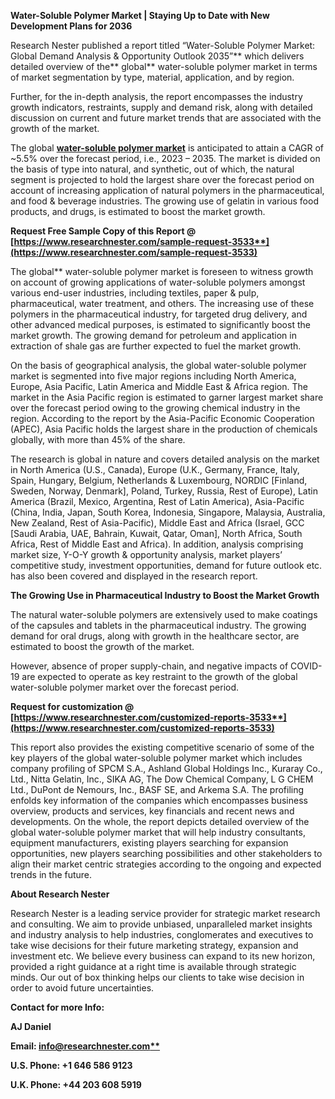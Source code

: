 ﻿**Water-Soluble Polymer Market | Staying Up to Date with New Development Plans for 2036**

Research Nester published a report titled “Water-Soluble Polymer Market: Global Demand Analysis & Opportunity Outlook 2035”** which delivers detailed overview of the** global** water-soluble polymer market in terms of market segmentation by type, material, application, and by region.

Further, for the in-depth analysis, the report encompasses the industry growth indicators, restraints, supply and demand risk, along with detailed discussion on current and future market trends that are associated with the growth of the market.

The global **[water-soluble polymer market](https://www.researchnester.com/reports/water-soluble-polymer-market/3533)** is anticipated to attain a CAGR of ~5.5% over the forecast period, i.e., 2023 – 2035. The market is divided on the basis of type into natural, and synthetic, out of which, the natural segment is projected to hold the largest share over the forecast period on account of increasing application of natural polymers in the pharmaceutical, and food & beverage industries. The growing use of gelatin in various food products, and drugs, is estimated to boost the market growth.

**Request Free Sample Copy of this Report @ [https://www.researchnester.com/sample-request-3533**](https://www.researchnester.com/sample-request-3533)**

The global** water-soluble polymer market is foreseen to witness growth on account of growing applications of water-soluble polymers amongst various end-user industries, including textiles, paper & pulp, pharmaceutical, water treatment, and others. The increasing use of these polymers in the pharmaceutical industry, for targeted drug delivery, and other advanced medical purposes, is estimated to significantly boost the market growth. The growing demand for petroleum and application in extraction of shale gas are further expected to fuel the market growth.

On the basis of geographical analysis, the global water-soluble polymer market is segmented into five major regions including North America, Europe, Asia Pacific, Latin America and Middle East & Africa region. The market in the Asia Pacific region is estimated to garner largest market share over the forecast period owing to the growing chemical industry in the region. According to the report by the Asia-Pacific Economic Cooperation (APEC), Asia Pacific holds the largest share in the production of chemicals globally, with more than 45% of the share.

The research is global in nature and covers detailed analysis on the market in North America (U.S., Canada), Europe (U.K., Germany, France, Italy, Spain, Hungary, Belgium, Netherlands & Luxembourg, NORDIC [Finland, Sweden, Norway, Denmark], Poland, Turkey, Russia, Rest of Europe), Latin America (Brazil, Mexico, Argentina, Rest of Latin America), Asia-Pacific (China, India, Japan, South Korea, Indonesia, Singapore, Malaysia, Australia, New Zealand, Rest of Asia-Pacific), Middle East and Africa (Israel, GCC [Saudi Arabia, UAE, Bahrain, Kuwait, Qatar, Oman], North Africa, South Africa, Rest of Middle East and Africa). In addition, analysis comprising market size, Y-O-Y growth & opportunity analysis, market players’ competitive study, investment opportunities, demand for future outlook etc. has also been covered and displayed in the research report.

**The Growing Use in Pharmaceutical Industry to Boost the Market Growth**

The natural water-soluble polymers are extensively used to make coatings of the capsules and tablets in the pharmaceutical industry. The growing demand for oral drugs, along with growth in the healthcare sector, are estimated to boost the growth of the market.

However, absence of proper supply-chain, and negative impacts of COVID-19 are expected to operate as key restraint to the growth of the global water-soluble polymer market over the forecast period.

**Request for customization @ [https://www.researchnester.com/customized-reports-3533**](https://www.researchnester.com/customized-reports-3533)**

This report also provides the existing competitive scenario of some of the key players of the global water-soluble polymer market which includes company profiling of SPCM S.A., Ashland Global Holdings Inc., Kuraray Co., Ltd., Nitta Gelatin, Inc., SIKA AG, The Dow Chemical Company, L G CHEM Ltd., DuPont de Nemours, Inc., BASF SE, and Arkema S.A. The profiling enfolds key information of the companies which encompasses business overview, products and services, key financials and recent news and developments. On the whole, the report depicts detailed overview of the global water-soluble polymer market that will help industry consultants, equipment manufacturers, existing players searching for expansion opportunities, new players searching possibilities and other stakeholders to align their market centric strategies according to the ongoing and expected trends in the future.      

**About Research Nester** 

Research Nester is a leading service provider for strategic market research and consulting. We aim to provide unbiased, unparalleled market insights and industry analysis to help industries, conglomerates and executives to take wise decisions for their future marketing strategy, expansion and investment etc. We believe every business can expand to its new horizon, provided a right guidance at a right time is available through strategic minds. Our out of box thinking helps our clients to take wise decision in order to avoid future uncertainties.

**Contact for more Info:**

**AJ Daniel**

**Email: [info@researchnester.com**](mailto:info@researchnester.com)**

**U.S. Phone: +1 646 586 9123** 

**U.K. Phone: +44 203 608 5919**


